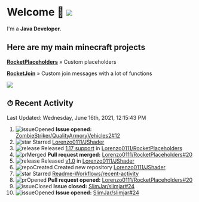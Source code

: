 # Welcome 👋 ![](https://hit.yhype.me/github/profile?user_id=69311874)

I'm a **Java Developer**.

## Here are my main minecraft projects

**[RocketPlaceholders](https://github.com/Lorenzo0111/RocketPlaceholders)** » Custom placeholders

**[RocketJoin](https://github.com/Lorenzo0111/RocketJoin)** » Custom join messages with a lot of functions

[![](https://github-readme-stats.vercel.app/api?username=Lorenzo0111&show_icons=true&count_private=true)](https://github.com/Lorenzo0111)

## ⏱ Recent Activity

<!--RECENT_ACTIVITY:last_update-->
Last Updated: Wednesday, June 16th, 2021, 12:15:43 PM
<!--RECENT_ACTIVITY:last_update_end-->

<!--RECENT_ACTIVITY:start-->
1. ![issueOpened] **Issue opened:** [ZombieStriker/QualityArmoryVehicles2#12](https://github.com/ZombieStriker/QualityArmoryVehicles2/issues/12)
2. ![star] Starred [Lorenzo0111/JShader](https://github.com/Lorenzo0111/JShader)
3. ![release] Released [1.17 support](https://github.com/Lorenzo0111/RocketPlaceholders/releases/tag/1.9.2) in [Lorenzo0111/RocketPlaceholders](https://github.com/Lorenzo0111/RocketPlaceholders)
4. ![prMerged] **Pull request merged:** [Lorenzo0111/RocketPlaceholders#20](https://github.com/Lorenzo0111/RocketPlaceholders/pull/20)
5. ![release] Released [v1.0](https://github.com/Lorenzo0111/JShader/releases/tag/1.0) in [Lorenzo0111/JShader](https://github.com/Lorenzo0111/JShader)
6. ![repoCreated] Created new repository [Lorenzo0111/JShader](https://github.com/Lorenzo0111/JShader)
7. ![star] Starred [Readme-Workflows/recent-activity](https://github.com/Readme-Workflows/recent-activity)
8. ![prOpened] **Pull request opened:** [Lorenzo0111/RocketPlaceholders#20](https://github.com/Lorenzo0111/RocketPlaceholders/pull/20)
9. ![issueClosed] **Issue closed:** [SlimJar/slimjar#24](https://github.com/SlimJar/slimjar/issues/24)
10. ![issueOpened] **Issue opened:** [SlimJar/slimjar#24](https://github.com/SlimJar/slimjar/issues/24)
<!--RECENT_ACTIVITY:end-->

[issueOpened]: https://cdn.jsdelivr.net/gh/Readme-Workflows/Readme-Icons@main/icons/octicons/IssueOpenedOld.svg
[issueClosed]: https://cdn.jsdelivr.net/gh/Readme-Workflows/Readme-Icons@main/icons/octicons/IssueClosedOld.svg

[prOpened]: https://cdn.jsdelivr.net/gh/Readme-Workflows/Readme-Icons@main/icons/octicons/PullRequestOpened.svg
[prClosed]: https://cdn.jsdelivr.net/gh/Readme-Workflows/Readme-Icons@main/icons/octicons/PullRequestClosed.svg
[prMerged]: https://cdn.jsdelivr.net/gh/Readme-Workflows/Readme-Icons@main/icons/octicons/PullRequestMerged.svg

[comment]: https://cdn.jsdelivr.net/gh/Readme-Workflows/Readme-Icons@main/icons/octicons/Comment.svg

[changesRequested]: https://cdn.jsdelivr.net/gh/Readme-Workflows/Readme-Icons@main/icons/octicons/RequestedChanges.svg
[approved]: https://cdn.jsdelivr.net/gh/Readme-Workflows/Readme-Icons@main/icons/octicons/ApprovedChanges.svg

[repoCreated]: https://cdn.jsdelivr.net/gh/Readme-Workflows/Readme-Icons@main/icons/octicons/Repository.svg
[release]: https://cdn.jsdelivr.net/gh/Readme-Workflows/Readme-Icons@main/icons/octicons/Release.svg
[star]: https://cdn.jsdelivr.net/gh/Readme-Workflows/Readme-Icons@main/icons/octicons/StarredRepository.svg
[wiki]: https://cdn.jsdelivr.net/gh/Readme-Workflows/Readme-Icons@main/icons/octicons/Wiki.svg
[fork]: https://cdn.jsdelivr.net/gh/Readme-Workflows/Readme-Icons@main/icons/octicons/ForkedRepository.svg
[people]: https://cdn.jsdelivr.net/gh/Readme-Workflows/Readme-Icons@main/icons/octicons/People.svg
